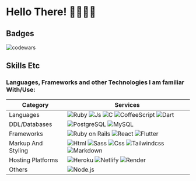 # Hello There! 🖤👋🏻😁

## Badges

![codewars](https://www.codewars.com/users/stiaannel/badges/small)

## Skills Etc
<!-- 0553B1 -->
### Languages, Frameworks and other Technologies I am familiar With/Use:
| Category | Services |  
|-|-|
| Languages | ![Ruby](https://img.shields.io/badge/Ruby-CC342D?logo=ruby&style=for-the-badge&logoColor=ffffff) ![Js](https://img.shields.io/badge/JS-F7DF1E?logo=javascript&style=for-the-badge&logoColor=1e1e1e)  ![C](https://img.shields.io/badge/C-3ca085?logo=c&style=for-the-badge&logoColor=1e1e1e) ![CoffeeScript](https://img.shields.io/badge/Coffeescript-3e4fbe?logo=coffeescript&style=for-the-badge&logoColor=1e1e1e) ![Dart](https://img.shields.io/badge/Dart-0553B1?logo=dart&style=for-the-badge&logoColor=ffffff)| 
| DDL/Databases |  ![PostgreSQL](https://img.shields.io/badge/PostgreSQL-31648b?logo=postgresql&style=for-the-badge&logoColor=1e1e1e) ![MySQL](https://img.shields.io/badge/MySQL-f29111?logo=mysql&style=for-the-badge&logoColor=ffffff)  |
| Frameworks | ![Ruby on Rails](https://img.shields.io/badge/Ruby%20On%20Rails-cc0000?logo=ruby-on-rails&style=for-the-badge&logoColor=ffffff) ![React](https://img.shields.io/badge/React%20Native-61DAFB?logo=react&style=for-the-badge&logoColor=1e1e1e) ![Flutter](https://img.shields.io/badge/Flutter-0553B1?logo=flutter&style=for-the-badge&logoColor=ffffff)| <!-- Add Vue, XML, Firebase -->
| Markup And Styling | ![Html](https://img.shields.io/badge/Html-E34F26?logo=html5&style=for-the-badge&logoColor=ffffff) ![Sass](https://img.shields.io/badge/Sass-CC6699?logo=sass&style=for-the-badge&logoColor=ffffff) ![Css](https://img.shields.io/badge/Css-1572B6?logo=css3&style=for-the-badge&logoColor=ffffff)  ![Tailwindcss](https://img.shields.io/badge/Tailwindcss-38b2ac?logo=tailwindcss&style=for-the-badge&logoColor=ffffff)  ![Markdown](https://img.shields.io/badge/Markdown-000000?logo=markdown&style=for-the-badge&logoColor=ffffff) |
| Hosting Platforms |  ![Heroku](https://img.shields.io/badge/Heroku-6567a5?logo=heroku&style=for-the-badge&logoColor=ffffff)  ![Netlify](https://img.shields.io/badge/Netlify-000000?logo=netlify&style=for-the-badge&logoColor=05b7b4)  ![Render](https://img.shields.io/badge/Render-5aedc5?logo=render&style=for-the-badge&logoColor=ffffff) |
| Others | ![Node.js](https://img.shields.io/badge/Node.js-339933?logo=node.js&style=for-the-badge&logoColor=ffffff) |



<!-- 
## Stats

![Chris's GitHub stats](https://github-readme-stats.vercel.app/api?username=stiaannel&count_private=true&show_icons=true&bg_color=45,1e1e1e,000000&hide_border=true&text_color=ffffff&border_radius=25&include_all_commits=true&custom_title=My%20Stats)
![Top Langs](https://github-readme-stats.vercel.app/api/top-langs/?username=stiaannel&layout=compact&langs_count=10&bg_color=45,1e1e1e,000000&hide_border=true&text_color=ffffff&border_radius=25)
 -->
